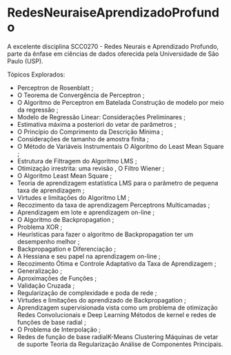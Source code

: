 # RedesNeuraiseAprendizadoProfundo

A excelente disciplina SCC0270 - Redes Neurais e Aprendizado Profundo, parte da ênfase em ciências de dados oferecida pela Universidade de São Paulo (USP).

Tópicos Explorados:
- Perceptron de Rosenblatt ; 
- O Teorema de Convergência de Perceptron ; 
- O Algoritmo de Perceptron em Batelada Construção de modelo por meio da regressão ; 
- Modelo de Regressão Linear: Considerações Preliminares ; 
- Estimativa máxima a posteriori do vetar de parâmetros ; 
- O Princípio do Comprimento da Descrição Mínima ; 
- Considerações de tamanho de amostra finita ; 
- O Método de Variáveis Instrumentais O Algoritmo do Least Mean Square ; 
- Estrutura de Filtragem do Algoritmo LMS ; 
- Otimização irrestrita: uma revisão , O Filtro Wiener ; 
- O Algoritmo Least Mean Square ; 
- Teoria de aprendizagem estatística LMS para o parâmetro de pequena taxa de aprendizagem ; 
- Virtudes e limitações do Algoritmo LM ; 
- Recozimento da taxa de aprendizagem Perceptrons Multicamadas ; 
- Aprendizagem em lote e aprendizagem on-line ; 
- O Algoritmo de Backpropagation ; 
- Problema XOR ; 
- Heurísticas para fazer o algoritmo de Backpropagation ter um desempenho melhor ; 
- Backpropagation e Diferenciação ; 
- A Hessiana e seu papel na aprendizagem on-line ; 
- Recozimento Ótima e Controle Adaptativo da Taxa de Aprendizagem ;
- Generalização ; 
- Aproximações de Funções ; 
- Validação Cruzada ; 
- Regularização de complexidade e poda de rede ; 
- Virtudes e limitações do aprendizado de Backpropagation ; 
- Aprendizagem supervisionada vista como um problema de otimização Redes Convolucionais e Deep Learning Métodos de kernel e redes de funções de base radial ; 
- O Problema de Interpolação ;
- Redes de função de base radialK-Means Clustering Máquinas de vetar de suporte Teoria da Regularização Análise de Componentes Principais.
